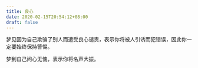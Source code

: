 ```yaml
---
title: 良心
date: 2020-02-15T20:54:12+08:00
draft: false
---
```


梦见因为自己欺骗了别人而遭受良心谴责，表示你将被人引诱而犯错误，因此你一定要始终保持警惕。

梦到自己问心无愧，表示你将名声大振。


